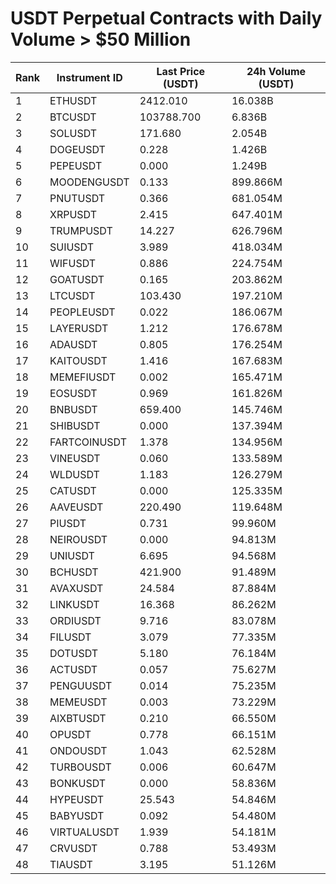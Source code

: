 # USDT Perpetual Contracts with Daily Volume > $50 Million

| Rank | Instrument ID | Last Price (USDT) | 24h Volume (USDT) |
|------|---------------|-------------------|-------------------|
| 1 | ETHUSDT | 2412.010 | 16.038B |
| 2 | BTCUSDT | 103788.700 | 6.836B |
| 3 | SOLUSDT | 171.680 | 2.054B |
| 4 | DOGEUSDT | 0.228 | 1.426B |
| 5 | PEPEUSDT | 0.000 | 1.249B |
| 6 | MOODENGUSDT | 0.133 | 899.866M |
| 7 | PNUTUSDT | 0.366 | 681.054M |
| 8 | XRPUSDT | 2.415 | 647.401M |
| 9 | TRUMPUSDT | 14.227 | 626.796M |
| 10 | SUIUSDT | 3.989 | 418.034M |
| 11 | WIFUSDT | 0.886 | 224.754M |
| 12 | GOATUSDT | 0.165 | 203.862M |
| 13 | LTCUSDT | 103.430 | 197.210M |
| 14 | PEOPLEUSDT | 0.022 | 186.067M |
| 15 | LAYERUSDT | 1.212 | 176.678M |
| 16 | ADAUSDT | 0.805 | 176.254M |
| 17 | KAITOUSDT | 1.416 | 167.683M |
| 18 | MEMEFIUSDT | 0.002 | 165.471M |
| 19 | EOSUSDT | 0.969 | 161.826M |
| 20 | BNBUSDT | 659.400 | 145.746M |
| 21 | SHIBUSDT | 0.000 | 137.394M |
| 22 | FARTCOINUSDT | 1.378 | 134.956M |
| 23 | VINEUSDT | 0.060 | 133.589M |
| 24 | WLDUSDT | 1.183 | 126.279M |
| 25 | CATUSDT | 0.000 | 125.335M |
| 26 | AAVEUSDT | 220.490 | 119.648M |
| 27 | PIUSDT | 0.731 | 99.960M |
| 28 | NEIROUSDT | 0.000 | 94.813M |
| 29 | UNIUSDT | 6.695 | 94.568M |
| 30 | BCHUSDT | 421.900 | 91.489M |
| 31 | AVAXUSDT | 24.584 | 87.884M |
| 32 | LINKUSDT | 16.368 | 86.262M |
| 33 | ORDIUSDT | 9.716 | 83.078M |
| 34 | FILUSDT | 3.079 | 77.335M |
| 35 | DOTUSDT | 5.180 | 76.184M |
| 36 | ACTUSDT | 0.057 | 75.627M |
| 37 | PENGUUSDT | 0.014 | 75.235M |
| 38 | MEMEUSDT | 0.003 | 73.229M |
| 39 | AIXBTUSDT | 0.210 | 66.550M |
| 40 | OPUSDT | 0.778 | 66.151M |
| 41 | ONDOUSDT | 1.043 | 62.528M |
| 42 | TURBOUSDT | 0.006 | 60.647M |
| 43 | BONKUSDT | 0.000 | 58.836M |
| 44 | HYPEUSDT | 25.543 | 54.846M |
| 45 | BABYUSDT | 0.092 | 54.480M |
| 46 | VIRTUALUSDT | 1.939 | 54.181M |
| 47 | CRVUSDT | 0.788 | 53.493M |
| 48 | TIAUSDT | 3.195 | 51.126M |
